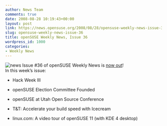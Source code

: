 ```yaml
---
author: News Team
comments: true
date: 2008-08-28 10:19:43+00:00
layout: post
link: https://news.opensuse.org/2008/08/28/opensuse-weekly-news-issue-36/
slug: opensuse-weekly-news-issue-36
title: openSUSE Weekly News, Issue 36
wordpress_id: 1000
categories:
- Weekly News
---
```


![news](//news.opensuse.org/wp-content/uploads/2007/11/knewsticker.png) Issue #36 of openSUSE Weekly News is [now out](//en.opensuse.org/OpenSUSE_Weekly_News/36)!  
In this week’s issue:



	
  * Hack Week III

	
  * openSUSE Election Committee Founded

	
  * openSUSE at Utah Open Source Conference

	
  * T&T: Accelerate your build speed with Icecream

        
  * linux.com: A video tour of openSUSE 11 (with KDE 4 desktop)

